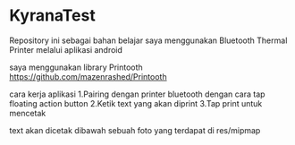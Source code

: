 # KyranaTest
Repository ini sebagai bahan belajar saya menggunakan Bluetooth Thermal Printer melalui aplikasi android

saya menggunakan library Printooth https://github.com/mazenrashed/Printooth

cara kerja aplikasi
1.Pairing dengan printer bluetooth dengan cara tap floating action button
2.Ketik text yang akan diprint
3.Tap print untuk mencetak

text akan dicetak dibawah sebuah foto yang terdapat di res/mipmap
